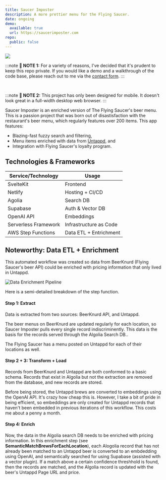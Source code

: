 ```yaml
---
title: Saucer Imposter
description: A more prettier menu for the Flying Saucer.
date: ongoing
demo:
  available: true
  url: https://saucerimposter.com
repo:
  public: false
---
```


<picture>
  <source srcset="/saucer-imposter-homepage.webp" media="(prefers-color-scheme: light)"/>
  <source srcset="/saucer-imposter-homepage-dark.webp"  media="(prefers-color-scheme: dark)"/>
  <img src="/saucer-imposter-homepage.webp"/>
</picture>

:::note
**📓 NOTE 1:** For a variety of reasons, I've decided that it's prudent to keep this
repo private. If you would like a demo and a walkthrough of the code base,
please reach out to me via the [contact form](/#connect).
:::

<br />

:::note
**📓 NOTE 2:** This project has only been designed for mobile. It
doesn't look great in a full-width desktop web browser.
:::

Saucer Imposter is an enriched version of The Flying Saucer's beer menu. This
is a passion project that was born out of disastisfaction with the restaurant's
beer menu, which regularly features over 200 items. This app features:

- Blazing-fast fuzzy search and filtering,
- Menu items enriched with data from [Untappd](https://untappd.com/), and
- Integration with Flying Saucer's loyalty program.

## Technologies & Frameworks

| Service/Technology   | Usage                  |
| -------------------- | ---------------------- |
| SvelteKit            | Frontend               |
| Netlify              | Hosting + CI/CD        |
| Agolia               | Search DB              |
| Supabase             | Auth & Vector DB       |
| OpenAI API           | Embeddings             |
| Serverless Framework | Infrastructure as Code |
| AWS Step Functions   | Data ETL + Entrichment |

## Noteworthy: Data ETL + Enrichment

This automated workflow was created so data from BeerKnurd (Flying Saucer's
beer API) could be enriched with pricing information that only lived in
Untappd.

![Data Enrichment Pipeline](/stepfunctions_graph.svg)

Here is a semi-detailed breakdown of the step function.

#### Step 1: Extract

Data is extracted from two sources: BeerKnurd API, and Untappd.

The beer menus on BeerKnurd are updated regularly for each location, so Saucer
Imposter pulls every single record indiscriminently. This data is the basis for
the records served through the Algolia Search DB..

The Flying Saucer has a menu posted on Untappd for each of their locations as well.

#### Step 2 + 3: Transform + Load

Records from BeerKnurd and Untappd are both conformed to a basic schema.
Records that exist in Algolia but not the extraction are removed from the
database, and new records are stored.

Before being stored, the Untappd brews are converted to embeddings using the
OpenAI API. It's crazy how cheap this is. However, I take a bit of pride in being
efficient, so embeddings are only created for Untappd records that haven't been
embedded in previous iterations of this workflow. This costs me about a penny a
month.

#### Step 4: Enrich

Now, the data in the Algolia search DB needs to be enriched with pricing
information. In this enrichment step (see **SemanticMatchBrewsForEachLocation**),
each Alogolia record that has not already been matched to an Untappd beer is
converted to an embdedding using OpenAI, and semantically searched for using
Supabase (assisted with a vector plugin). If a match above a certain confidence
threshhold is found, then the records are matched, and the Algolia record is
updated with the beer's Untappd Page URL and price.
